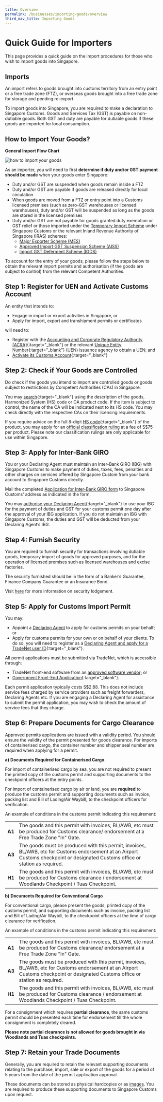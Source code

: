 ```yaml
---
title: Overview
permalink: /businesses/importing-goods/overview
third_nav_title: Importing Goods
---
```


# Quick Guide for Importers

This page provides a quick guide on the import procedures for those who wish to import goods into Singapore.

## Imports

An import refers to goods brought into customs territory from an entry point or a free trade zone (FTZ), or overseas goods brought into a free trade zone for storage and pending re-export.

To import goods into Singapore, you are required to make a declaration to Singapore Customs. Goods and Services Tax (GST) is payable on non-dutiable goods. Both GST and duty are payable for dutiable goods if these goods are imported for local consumption.

## How to Import Your Goods?

**General Import Flow Chart**

![how to import your goods](/images/how-to-import-ur-goods.jpg)


As an importer, you will need to first  **determine if duty and/or GST payment should be made**  when your goods enter Singapore:

-   Duty and/or GST are suspended when goods remain inside a FTZ
-   Duty and/or GST are payable if goods are released directly for local circulation
-   When goods are moved from a FTZ or entry point into a Customs licensed premises (such as zero-GST warehouses or licensed warehouses), duty and/or GST will be suspended as long as the goods are stored in the licensed premises
-   Duty and/or GST are not payable for goods granted duty exemption or GST relief or those imported under the  [Temporary Import Scheme](/businesses/importing-goods/temporary-import-scheme) under Singapore Customs or the relevant Inland Revenue Authority of Singapore (IRAS) schemes:
    -   [Major Exporter Scheme (MES)](/businesses/customs-schemes-licences-framework/iras-schemes/major-exporter-scheme)
    -   [Approved Import GST Suspension Scheme (AISS)](/businesses/customs-schemes-licences-framework/iras-schemes/approved-import-gst-suspension-scheme)
    -   [Import GST Deferment Scheme (IGDS)](/businesses/customs-schemes-licences-framework/iras-schemes/import-gst-deferment-scheme-igds)

To account for the entry of your goods, please follow the steps below to obtain the relevant import permits and authorisation (if the goods are subject to control) from the relevant Competent Authorities.


## Step 1: Register for UEN and Activate Customs Account

An entity that intends to:

-   Engage in import or export activities in Singapore, or
-   Apply for import, export and transhipment permits or certificates

will need to:

-   Register with the  [Accounting and Corporate Regulatory Authority (ACRA)](http://www.acra.gov.sg/){:target="_blank"} or the relevant  [Unique Entity Number](http://www.uen.gov.sg/){:target="_blank"}   (UEN) issuance agency to obtain a UEN; and
-   [Activate its Customs Account](https://www.tradenet.gov.sg/TN41EFORM/tds/sp/splogin.do?action=init_acct){:target="_blank"} 

## Step 2: Check if Your Goods are Controlled
Do check if the goods you intend to import are controlled goods or goods subject to restrictions by Competent Authorities (CAs) in Singapore.

You may  [search](https://www.tradenet.gov.sg/tradenet/portlets/search/searchCountryPort/searchInitCountryPort.do){:target="_blank"} using the description of the goods, Harmonized System (HS) code or CA product code. If the item is subject to control, the name of the CA will be indicated next to its HS code. You may check directly with the respective CAs on their licensing requirements.

If you require advice on the full 8-digit  [HS code](https://www.tradenet.gov.sg/tradenet/portlets/search/searchCountryPort/searchInitCountryPort.do){:target="_blank"} of the product, you may apply for an  [official classification ruling](/documents/businesses/SCA004-(2).doc)  at a fee of S$75 per product. Please note our classification rulings are only applicable for use within Singapore.

## Step 3: Apply for Inter-Bank GIRO
You or your Declaring Agent must maintain an Inter-Bank GIRO (IBG) with Singapore Customs to make payment of duties, taxes, fees, penalties and other charges on services offered by Singapore Custom from your bank account to Singapore Customs directly.

Mail the completed  [Application for Inter-Bank GIRO form](/eservices/customs-forms-and-service-links) to Singapore Customs’ address as indicated in the form.

You may  [authorise your Declaring Agent](https://www.tradenet.gov.sg/TN41EFORM/tdsui/authdeclaringagent/addanddelete.do?doAction=INITIALIZE&APPLICATION_ID=TXWP){:target="_blank"} to use your IBG for the payment of duties and GST for your customs permit one day after the approval of your IBG application. If you do not maintain an IBG with Singapore Customs, the duties and GST will be deducted from your Declaring Agent’s IBG.

## Step 4: Furnish Security
You are required to furnish security for transactions involving dutiable goods, temporary import of goods for approved purposes, and for the operation of licensed premises such as licensed warehouses and excise factories.

The security furnished should be in the form of a Banker’s Guarantee, Finance Company Guarantee or an Insurance Bond.

Visit [here](/businesses/registration-matters/registration-procedures/security-lodgement) for more information on security lodgement.

## Step 5: Apply for Customs Import Permit
You may:

-   Appoint a  [Declaring Agent](/businesses/business-resources/directories-of-service-providers/list-of-local-forwarding-agents)  to apply for customs permits on your behalf; or
-   Apply for customs permits for your own or on behalf of your clients. To do so, you will need to register as a  [Declaring Agent and apply for a TradeNet user ID](https://www.tradenet.gov.sg/TN41EFORM/tds/sp/splogin.do?action=init_acct){:target="_blank"}.

All permit applications must be submitted via TradeNet, which is accessible through:

-   TradeNet front-end software from an  [approved software vendor;](/businesses/national-single-window/overview/TradeNet-Solution-Providers) or
-   [Government Front-End Application](https://www.tradenet.gov.sg/tradenet/login.portal){:target="_blank"}.

Each permit application typically costs S$2.88. This does not include service fees charged by service providers such as freight forwarders, Declaring Agents etc. If you are engaging a Declaring Agent for assistance to submit the permit application, you may wish to check the amount of service fees that they charge.

## Step 6: Prepare Documents for Cargo Clearance
Approved permits applications are issued with a validity period. You should ensure the validity of the permit presented for goods clearance. For imports of containerised cargo, the container number and shipper seal number are required when applying for a permit.

**a)** **Documents Required for Containerised Cargo**

For import of containerised cargo by sea, you are not required to present the printed copy of the customs permit and supporting documents to the checkpoint officers at the entry points.

For import of containerised cargo by air or land, you are  **required**  to produce the customs permit and supporting documents such as invoice, packing list and Bill of Lading/Air Waybill, to the checkpoint officers for verification.

An example of conditions in the customs permit indicating this requirement:

|  |  |
|--|--|
| **A1** | The goods and this permit with invoices, BL/AWB, etc must be produced for Customs clearance/ endorsement at a Free Trade Zone "In" Gate. |
|**A3**  | The goods must be produced with this permit, invoices, BL/AWB, etc for Customs endorsement at an Airport Customs checkpoint or designated Customs office or station as required. |
| **H1** | The goods and this permit with invoices, BL/AWB, etc must be produced for Customs clearance / endorsement at Woodlands Checkpoint / Tuas Checkpoint. |

**b)** **Documents Required for Conventional Cargo**

For conventional cargo, please present the goods, printed copy of the customs permit, and supporting documents such as invoice, packing list and Bill of Lading/Air Waybill, to the checkpoint officers at the time of cargo clearance for verification.

An example of conditions in the customs permit indicating this requirement:

|  |  |
|--|--|
| **A1** | The goods and this permit with invoices, BL/AWB, etc must be produced for Customs clearance/ endorsement at a Free Trade Zone "In" Gate. |
|**A3**  | The goods must be produced with this permit, invoices, BL/AWB, etc for Customs endorsement at an Airport Customs checkpoint or designated Customs office or station as required. |
| **H1** | The goods and this permit with invoices, BL/AWB, etc must be produced for Customs clearance / endorsement at Woodlands Checkpoint / Tuas Checkpoint. |

For a consignment which requires  **partial clearance**, the same customs permit should be presented each time for endorsement till the whole consignment is completely cleared.

**Please note partial clearance is not allowed for goods brought in via Woodlands and Tuas checkpoints.**

## Step 7: Retain your Trade Documents
Generally, you are required to retain the relevant supporting documents relating to the purchase, import, sale or export of the goods for a period of 5 years from the date of the permit application approval.

These documents can be stored as physical hardcopies or as  [images](/documents/businesses/Customs-guide-on-keeping-and-maintaining-records-in-image-system.pdf). You are required to produce these supporting documents to Singapore Customs upon request.
